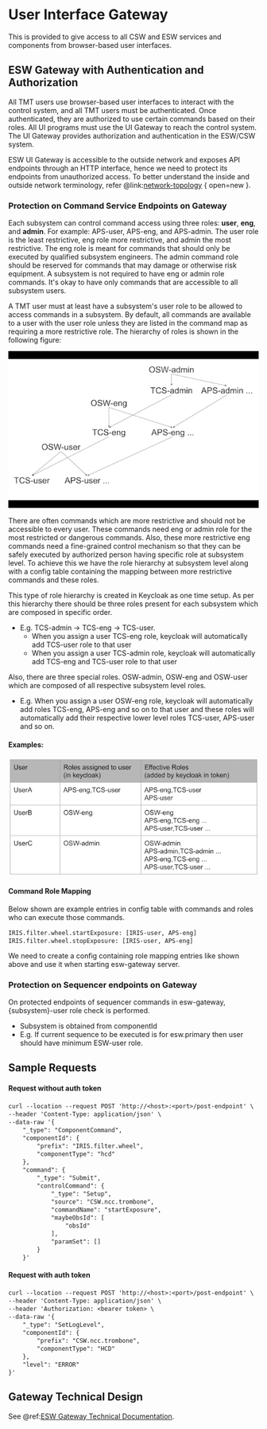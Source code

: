 # User Interface Gateway

This is provided to give access to all CSW and ESW services and components from browser-based user interfaces.

## ESW Gateway with Authentication and Authorization

All TMT users use browser-based user interfaces to interact with the control system, and all TMT users must be
authenticated. Once authenticated, they are authorized to use certain commands based on their roles. 
All UI programs must use the UI Gateway to reach the control system. The UI Gateway provides authorization and authentication 
in the ESW/CSW system. 

ESW UI Gateway is accessible to the outside network and exposes API endpoints through an HTTP interface, hence we need to
protect its endpoints from unauthorized access. To better understand the inside and outside network terminology, refer @link:[network-topology](https://tmtsoftware.github.io/csw/0.1.0-SNAPSHOT/deployment/network-topology.html) { open=new }.
  
### Protection on Command Service Endpoints on Gateway

Each subsystem can control command access using three roles: **user**, **eng**, and **admin**. 
For example: APS-user, APS-eng, and APS-admin.
The user role is the least restrictive, eng role more restrictive, and admin the most restrictive. The eng role is
meant for commands that should only be executed by qualified subsystem engineers. The admin command role should be reserved
for commands that may damage or otherwise risk equipment. A subsystem is not required to have eng or admin role commands.
It's okay to have only commands that are accessible to all subsystem users.  

A TMT user must at least have a subsystem's user role to be allowed to access commands in a subsystem.
By default, all commands are available to a user with the user role unless they are listed in the command map 
as requiring a more restrictive role. The hierarchy of roles is shown in the following figure:

![Role Hierarchy](../images/gateway/role-hierarchy.png)
 
There are often commands which are more restrictive and should not be accessible to every user. These commands 
need eng or admin role for the most restricted or dangerous commands. 
Also, these more restrictive eng commands need a fine-grained control mechanism so that they can be
safely executed by authorized person having specific role at subsystem level. To achieve this we have the
role hierarchy at subsystem level along with a config table containing the mapping between more restrictive
commands and these roles.

This type of role hierarchy is created in Keycloak as one time setup.
As per this hierarchy there should be three roles present for each subsystem which are composed in specific order.

* E.g. TCS-admin -> TCS-eng -> TCS-user. 
    * When you assign a user TCS-eng role, keycloak will automatically add TCS-user role to that user
    * When you assign a user TCS-admin role, keycloak will automatically add TCS-eng and TCS-user role to that user

Also, there are three special roles. OSW-admin, OSW-eng and OSW-user which are composed of all respective subsystem level roles. 

* E.g. When you assign a user OSW-eng role, keycloak will automatically add roles TCS-eng, APS-eng and so on to that
user and these roles will automatically add their respective lower level roles TCS-user, APS-user and so on.
 
#### Examples:

![User Roles](../images/gateway/user-roles.png)

#### Command Role Mapping
Below shown are example entries in config table with commands and roles who can execute those commands.

```
IRIS.filter.wheel.startExposure: [IRIS-user, APS-eng]
IRIS.filter.wheel.stopExposure: [IRIS-user, APS-eng]
```

We need to create a config containing role mapping entries like shown above and use it when starting esw-gateway server. 

### Protection on Sequencer endpoints on Gateway  

On protected endpoints of sequencer commands in esw-gateway, {subsystem}-user role check is performed. 

* Subsystem is obtained from componentId
* E.g. If current sequence to be executed is for esw.primary then user should have minimum ESW-user role.

## Sample Requests

#### Request without auth token
```http request
curl --location --request POST 'http://<host>:<port>/post-endpoint' \
--header 'Content-Type: application/json' \
--data-raw '{
    "_type": "ComponentCommand",
    "componentId": {
        "prefix": "IRIS.filter.wheel",
        "componentType": "hcd"
    },
    "command": {
        "_type": "Submit",
        "controlCommand": {
            "_type": "Setup",
            "source": "CSW.ncc.trombone",
            "commandName": "startExposure",
            "maybeObsId": [
                "obsId"
            ],
            "paramSet": []
        }
    }'
```

#### Request with auth token
```http request
curl --location --request POST 'http://<host>:<port>/post-endpoint' \
--header 'Content-Type: application/json' \
--header 'Authorization: <bearer token> \
--data-raw '{
    "_type": "SetLogLevel",
    "componentId": {
        "prefix": "CSW.ncc.trombone",
        "componentType": "HCD"
    },
    "level": "ERROR"
}'
```


## Gateway Technical Design

See @ref:[ESW Gateway Technical Documentation](../technical/gateway-tech.md).

